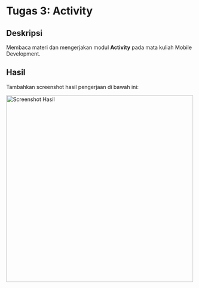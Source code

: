 # Tugas 3: Activity

## Deskripsi
Membaca materi dan mengerjakan modul **Activity** pada mata kuliah Mobile Development.

## Hasil
Tambahkan screenshot hasil pengerjaan di bawah ini:

<img src="assets/ss1.png" alt="Screenshot Hasil" width="500"/>

